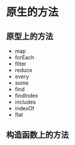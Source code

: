 # 原生的方法

## 原型上的方法

- map
- forEach
- filter
- reduce
- every
- some
- find
- findIndex
- includes
- indexOf
- flat


## 构造函数上的方法

